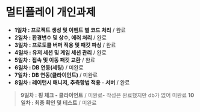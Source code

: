 # 멀티플레이 개인과제
- **1일차 : 프로젝트 생성 및 이벤트 별 코드 처리** / 완료
- **2일차 : 환경변수 및 상수, 에러 처리** / 완료
- **3일차 : 프로토콜 버퍼 적용 및 패킷 파싱** / 완료
- **4일차 : 유저 세션 및 게임 세션 관리** / 완료
- **5일차 : 접속 및 이동 패킷 교환** / 완료
- **6일차 : DB 연동(세팅)** / 미완료
- **7일차 : DB 연동(클라이언트)** / 미완료
- **8일차 : 레이턴시 매니저, 추측항법 적용 - 서버** / 완료
> **9일차 : 핑 체크 - 클라이언트** / 미완료- 작성은 완료했지만 db가 없어 미완료
> **10일차 : 최종 확인 및 테스트** / 미완료
